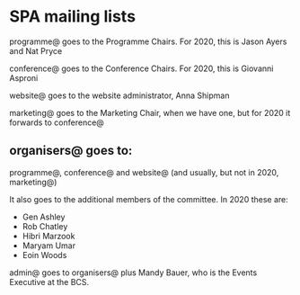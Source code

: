 # SPA mailing lists

programme@ goes to the Programme Chairs. For 2020, this is Jason Ayers and Nat Pryce

conference@ goes to the Conference Chairs. For 2020, this is Giovanni Asproni

website@ goes to the website administrator, Anna Shipman

marketing@ goes to the Marketing Chair, when we have one, but for 2020 it forwards to conference@

## organisers@ goes to:

programme@, conference@ and website@ (and usually, but not in 2020, marketing@)

It also goes to the additional members of the committee. In 2020 these are:

- Gen Ashley
- Rob Chatley
- Hibri Marzook
- Maryam Umar
- Eoin Woods

admin@ goes to organisers@ plus Mandy Bauer, who is the Events Executive at the BCS.
